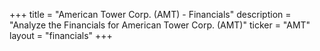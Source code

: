 +++
title = "American Tower Corp. (AMT) - Financials"
description = "Analyze the Financials for American Tower Corp. (AMT)"
ticker = "AMT"
layout = "financials"
+++

